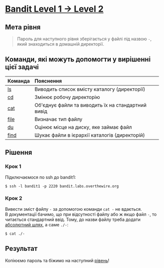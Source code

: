 # [Bandit Level 1 → Level 2](https://overthewire.org/wargames/bandit/bandit2.html)

## Мета рівня

> Пароль для наступного рівня зберігається у файлі під назвою `-`, який знаходиться в домашній директорії.

## Команди, які можуть допомогти у вирішенні цієї задачі

| Команда                                        | Пояснення
|:---                                            | :---
| [ls](https://man7.org/linux/man-pages/man1/ls.1.html) | Виводить список вмісту каталогу (директорії)
| [cd](https://man7.org/linux/man-pages/man1/cd.1p.html) | Змінює робочу директорію
| [cat](https://man7.org/linux/man-pages/man1/cat.1.html) | Об'єднує файли та виводить їх на стандартний вивід
| [file](https://man7.org/linux/man-pages/man1/file.1.html) | Визначає тип файлу
| [du](https://man7.org/linux/man-pages/man1/du.1.html) | Оцінює місце на диску, яке займає файл
| [find](https://man7.org/linux/man-pages/man1/find.1.html) | Шукає файли в ієрархії каталогів (директорій)

## Рішення

### Крок 1
Підключаємося по ssh до bandit1:

`$ ssh -l bandit1 -p 2220 bandit.labs.overthewire.org`

### Крок 2
Вивести зміст файлу `-` за допомогою команди `cat -` не вдається.\
В документації бачимо, що при відсутності файлу або ж якщо файл `-`, то читається стандартний ввід.
Тому, до назви файлу треба додати [абсолютний шлях](https://en.wikipedia.org/wiki/Path_(computing)), а саме `./-`:

`$ cat ./-`

## Результат
Копіюємо пароль та біжимо на наступний [рівень](https://overthewire.org/wargames/bandit/bandit3.html)!

<!-- entry pass NH2SXQwcBdpmTEzi3bvBHMM9H66vVXjL -->
<!-- next pass rRGizSaX8Mk1RTb1CNQoXTcYZWU6lgzi -->